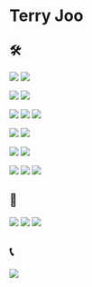 # Terry Joo
## 🛠
<img src="https://img.shields.io/badge/★★★★☆-719af4?logo=typescript&logoColor=719af4&label=TypeScript"/> <img src="https://img.shields.io/badge/★★★★★-ea2845?logo=nestjs&logoColor=ea2845&label=NestJS"/>

<img src="https://img.shields.io/badge/★★★☆☆-2b5b84?logo=python&logoColor=gold&label=Python3"/> <img src="https://img.shields.io/badge/★★★☆☆-0C4B33?logo=django&logoColor=white&label=Django"/>

<img src="https://img.shields.io/badge/★★☆☆☆-eeeeee?sogo=java&logoColor=eeeeee&label=Java"/> <img src="https://img.shields.io/badge/★★☆☆☆-3DDC84?logo=android&logoColor=white&label=Android"/> <img src="https://img.shields.io/badge/★★☆☆☆-80ea6e?logo=springboot&logoColor=white&label=SpringBoot"/>

<img src="https://img.shields.io/badge/★☆☆☆☆-0468d7?logo=dart&logoColor=white&label=Dart"/> <img src="https://img.shields.io/badge/★☆☆☆☆-0468d7?logo=flutter&logoColor=white&label=Flutter"/>

<img src="https://img.shields.io/badge/★★★★☆-336791?logo=postgresql&logoColor=white&label=PostgreSQL"/> <img src="https://img.shields.io/badge/★★★☆☆-336791?logo=mysql&logoColor=white&label=MySQL"/>

<img src="https://img.shields.io/badge/★☆☆☆☆-007d9c?logo=go&logoColor=white&label=Go"/>

<img src="https://img.shields.io/badge/★★★☆☆-3371e3?logo=kubernetes&logoColor=white&label=Kubernetes"/>

<img src="https://img.shields.io/badge/★★★☆☆-232f3e?logo=amazonaws&logoColor=orange&label=AWS"/>

## 🧐
<img src="https://img.shields.io/badge/Kotlin-7f52ff?logo=kotlin&logoColor=white"/> <img src="https://img.shields.io/badge/V-4a607e?logo=v&logoColor=white"/> <img src="https://img.shields.io/badge/Svelte-ff3e00?logo=svelte&logoColor=white"/>

## 📞
<a href="mailto:jooyungik@gmail.com"><img src="https://img.shields.io/badge/jooyungik@gmail.com-3e3e3e?logo=gmail&logoColor=white"/></a>
